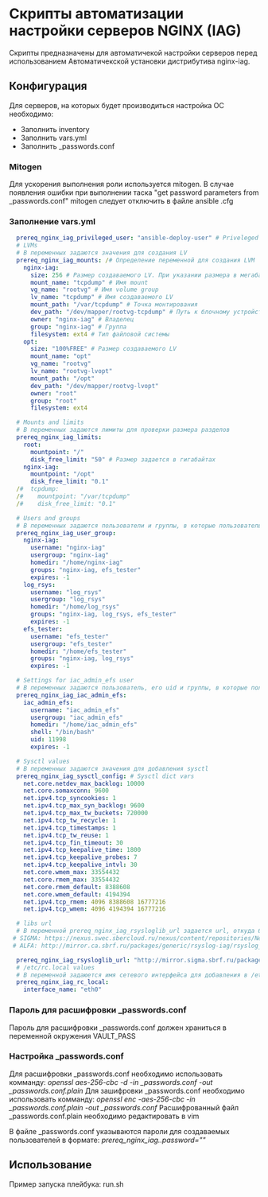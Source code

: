 # Скрипты автоматизации настройки серверов NGINX (IAG)

Скрипты предназначены для автоматичекой настройки серверов перед использованием Автоматичекской установки дистрибутива nginx-iag.

## Конфигурация

Для серверов, на которых будет производиться настройка ОС необходимо:
- Заполнить inventory
- Заполнить vars.yml
- Заполнить _passwords.conf

### Mitogen
Для ускорения выполнения роли используется mitogen. В случае появления ошибки при выполнении таска "get password parameters from _passwords.conf" mitogen следует отключить в файле ansible .cfg

### Заполнение vars.yml
```yaml
  prereq_nginx_iag_privileged_user: "ansible-deploy-user" # Priveleged with sudo user
  # LVMs
  # В переменных задаются значения для создания LV
  prereq_nginx_iag_mounts: /# Определение переменной для создания LVM
    nginx-iag:
      size: 256 # Размер создаваемого LV. При указании размера в мегабайтах пишем число. При указании размера в гигабайтах указывается 5g
      mount_name: "tcpdump" # Имя mount
      vg_name: "rootvg" # Имя volume group
      lv_name: "tcpdump" # Имя создаваемого LV
      mount_path: "/var/tcpdump" # Точка монтирования
      dev_path: "/dev/mapper/rootvg-tcpdump" # Путь к блочному устройству
      owner: "nginx-iag" # Владелец
      group: "nginx-iag" # Группа
      filesystem: ext4 # Тип файловой системы
    opt:
      size: "100%FREE" # Размер создаваемого LV
      mount_name: "opt"
      vg_name: "rootvg"
      lv_name: "rootvg-lvopt"
      mount_path: "/opt"
      dev_path: "/dev/mapper/rootvg-lvopt"
      owner: "root"
      group: "root"
      filesystem: ext4

  # Mounts and limits
  # В переменных задаются лимиты для проверки размера разделов
  prereq_nginx_iag_limits:
    root:
      mountpoint: "/"
      disk_free_limit: "50" # Размер задается в гигабайтах
    nginx-iag:
      mountpoint: "/opt"
      disk_free_limit: "0.1"
  /#  tcpdump:
  /#    mountpoint: "/var/tcpdump"
  /#    disk_free_limit: "0.1"

  # Users and groups
  # В переменных задаются пользователи и группы, в которые пользователь будет добавлен
  prereq_nginx_iag_user_group:
    nginx-iag:
      username: "nginx-iag"
      usergroup: "nginx-iag"
      homedir: "/home/nginx-iag"
      groups: "nginx-iag, efs_tester"
      expires: -1
    log_rsys:
      username: "log_rsys"
      usergroup: "log_rsys"
      homedir: "/home/log_rsys"
      groups: "nginx-iag, log_rsys, efs_tester"
      expires: -1
    efs_tester:
      username: "efs_tester"
      usergroup: "efs_tester"
      homedir: "/home/efs_tester"
      groups: "nginx-iag, log_rsys"
      expires: -1

  # Settings for iac_admin_efs user
  # В переменных задаются пользователь, его uid и группы, в которые пользователь будет добавлен
  prereq_nginx_iag_iac_admin_efs:
    iac_admin_efs:
      username: "iac_admin_efs"
      usergroup: "iac_admin_efs"
      homedir: "/home/iac_admin_efs"
      shell: "/bin/bash"
      uid: 11998
      expires: -1

  # Sysctl values
  # В переменных задаются значения для добавления sysctl
  prereq_nginx_iag_sysctl_config: # Sysctl dict vars
    net.core.netdev_max_backlog: 10000
    net.core.somaxconn: 9600
    net.ipv4.tcp_syncookies: 1
    net.ipv4.tcp_max_syn_backlog: 9600
    net.ipv4.tcp_max_tw_buckets: 720000
    net.ipv4.tcp_tw_recycle: 1
    net.ipv4.tcp_timestamps: 1
    net.ipv4.tcp_tw_reuse: 1
    net.ipv4.tcp_fin_timeout: 30
    net.ipv4.tcp_keepalive_time: 1800
    net.ipv4.tcp_keepalive_probes: 7
    net.ipv4.tcp_keepalive_intvl: 30
    net.core.wmem_max: 33554432
    net.core.rmem_max: 33554432
    net.core.rmem_default: 8388608
    net.core.wmem_default: 4194394
    net.ipv4.tcp_rmem: 4096 8388608 16777216
    net.ipv4.tcp_wmem: 4096 4194394 16777216

  # libs url
  # В переменной prereq_nginx_iag_rsysloglib_url задается url, откуда будет скачан дистрибутив
 # SIGMA: https://nexus.swec.sbercloud.ru/nexus/content/repositories/Nexus_PROD/Nexus_PROD/CI00360902_TECH_CORE/D-09.004.03-01/CI00360902_TECH_CORE-D-09.004.03-01-distrib.zip
 # ALFA: http://mirror.ca.sbrf.ru/packages/generic/rsyslog-iag/rsyslog_libraries-1.0.tar.gz

  prereq_nginx_iag_rsysloglib_url: "http://mirror.sigma.sbrf.ru/packages/generic/rsyslog_iag/rsyslog_libraries-1.0.tar.gz"
  # /etc/rc.local values
  # В переменной задаюется имя сетевого интерфейса для добавления в /etc/rc.local
  prereq_nginx_iag_rc_local:
    interface_name: "eth0"
```

### Пароль для расшифровки _passwords.conf
Пароль для расшифровки _passwords.conf должен храниться в переменной окружения VAULT_PASS

### Настройка _passwords.conf
Для расшифровки _passwords.conf необходимо использовать комманду:
*openssl aes-256-cbc -d -in _passwords.conf -out _passwords.conf.plain*
Для зашифровки _passwords.conf необходимо использовать комманду:
*openssl enc -aes-256-cbc -in _passwords.conf.plain -out _passwords.conf*
Расшифрованный файл _passwords.conf.plain необходимо редактировать в vim

В файле _passwords.conf указываются пароли для создаваемых пользователей в формате:
*prereq_nginx_iag.<username defined in vars.yml>.password="<password>"*

## Использование

Пример запуска плейбука: run.sh